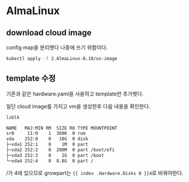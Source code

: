 # AlmaLinux

## download cloud image

config map을 분리햇다 나중에 쓰기 위함이다.

```sh
kubectl apply -f 2.AlmaLinux-8.10/os-image
```

## template 수정

기존과 같은 hardware.yaml을 사용하고 template만 추가햇다.

일단 cloud image를 가지고 vm을 생성한후 다음 내용을 확인한다.

```sh
lsblk

NAME   MAJ:MIN RM  SIZE RO TYPE MOUNTPOINT
sr0     11:0    1  368K  0 rom
vda    252:0    0   10G  0 disk
├─vda1 252:1    0    1M  0 part
├─vda2 252:2    0  200M  0 part /boot/efi
├─vda3 252:3    0    1G  0 part /boot
└─vda4 252:4    0  8.8G  0 part /
```

/가 4에 있으므로 growpart는 `{{ index .Hardware.Disks 0 }}4`로 바꿔야한다.
